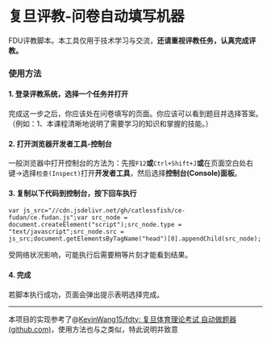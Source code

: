 # 复旦评教-问卷自动填写机器
FDU评教脚本。本工具仅用于技术学习与交流，**还请重视评教任务，认真完成评教。**



### 使用方法

#### 1. 登录评教系统，选择一个任务并打开

完成这一步之后，你应该处在问卷填写的页面。你应该可以看到题目并选择答案。（例如：1、本课程清晰地说明了需要学习的知识和掌握的技能。）



#### 2. 打开浏览器开发者工具-控制台

一般浏览器中打开控制台的方法为：先按`F12`**或**`Ctrl+Shift+J`**或**在页面空白处右键->选择`检查(Inspect)`打开**开发者工具**，然后选择**控制台(Console)面板**。



#### 3. 复制以下代码到控制台，按下回车执行

```
var js_src="//cdn.jsdelivr.net/gh/catlessfish/ce-fudan/ce.fudan.js";var src_node = document.createElement("script");src_node.type = "text/javascript";src_node.src = js_src;document.getElementsByTagName("head")[0].appendChild(src_node);
```
受网络状况影响，可能执行后需要稍等片刻才能看到结果。


#### 4. 完成

若脚本执行成功，页面会弹出提示表明选择完成。



------

本项目的实现参考了@[KevinWang15/fdty: 复旦体育理论考试 自动做题器 (github.com)](https://github.com/KevinWang15/fdty)，使用方法也与之类似，特此说明并致意
